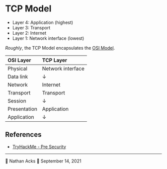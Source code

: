 # TCP Model

* Layer 4: Application (highest)
* Layer 3: Transport
* Layer 2: Internet
* Layer 1: Network interface (lowest)

*Roughly*, the TCP Model encapsulates the [OSI Model](osi-model.md).

| OSI Layer    | TCP Layer         |
|:------------ |:----------------- |
| Physical     | Network interface |
| Data link    | ↓                 |
| Network      | Internet          |
| Transport    | Transport         |
| Session      | ↓                 |
| Presentation | Application       |
| Application  | ↓                 |

## References

* [TryHackMe - Pre Security](tryhackme-pre-security.md)

- - - -

👤 Nathan Acks
📅 September 14, 2021

